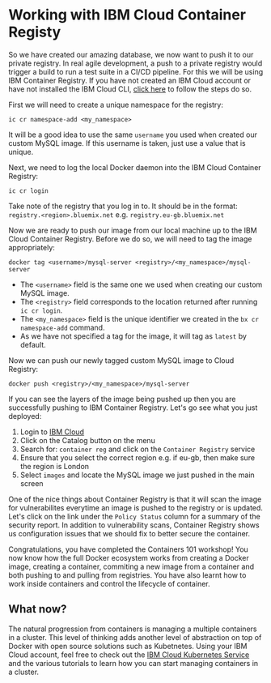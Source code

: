 # Working with IBM Cloud Container Registy

So we have created our amazing database, we now want to push it to our private registry. In real agile development, a push to a private registry would trigger a build to run a test suite in a CI/CD pipeline. For this we will be using IBM Container Registry. If you have not created an IBM Cloud account or have not installed the IBM Cloud CLI, [click here](../../../) to follow the steps do so.

First we will need to create a unique namespace for the registry:

`ic cr namespace-add <my_namespace>`

It will be a good idea to use the same `username` you used when created our custom MySQL image. If this username is taken, just use a value that is unique.

Next, we need to log the local Docker daemon into the IBM Cloud Container Registry:

`ic cr login`

Take note of the registry that you log in to. It should be in the format: `registry.<region>.bluemix.net` e.g. `registry.eu-gb.bluemix.net`

Now we are ready to push our image from our local machine up to the IBM Cloud Container Registry. Before we do so, we will need to tag the image appropriately:

`docker tag <username>/mysql-server <registry>/<my_namespace>/mysql-server`

* The `<username>` field is the same one we used when creating our custom MySQL image.
* The `<registry>` field corresponds to the location returned after running `ic cr login`.
* The `<my_namespace>` field is the unique identifier we created in the `bx cr namespace-add` command.
* As we have not specified a tag for the image, it will tag as `latest` by default.

Now we can push our newly tagged custom MySQL image to Cloud Registry:

`docker push <registry>/<my_namespace>/mysql-server`

If you can see the layers of the image being pushed up then you are successfully pushing to IBM Container Registry. Let's go see what you just deployed:

1. Login to [IBM Cloud](https://cloud.ibm.com)
2. Click on the Catalog button on the menu 
3. Search for: `container reg` and click on the `Container Registry` service
4. Ensure that you select the correct region e.g. if eu-gb, then make sure the region is London
5. Select `images` and locate the MySQL image we just pushed in the main screen

One of the nice things about Container Registry is that it will scan the image for vulnerabilites everytime an image is pushed to the registry or is updated. Let's click on the link under the `Policy Status` column for a summary of the security report. In addition to vulnerability scans, Container Registry shows us configuration issues that we should fix to better secure the container.

Congratulations, you have completed the Containers 101 workshop! You now know how the full Docker ecosystem works from creating a Docker image, creating a container, commiting a new image from a container and both pushing to and pulling from registries. You have also learnt how to work inside containers and control the lifecycle of container.

## What now?

The natural progression from containers is managing a multiple containers in a cluster. This level of thinking adds another level of abstraction on top of Docker with open source solutions such as Kubetnetes. Using your IBM Cloud account, feel free to check out the [IBM Cloud Kubernetes Service](https://cloud.ibm.com/docs/containers/container_index.html#container_index) and the various tutorials to learn how you can start managing containers in a cluster.
